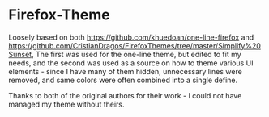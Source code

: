 # Firefox-Theme
Loosely based on both https://github.com/khuedoan/one-line-firefox and https://github.com/CristianDragos/FirefoxThemes/tree/master/Simplify%20Sunset, The first was used for the one-line theme, but edited to fit my needs, and the second was used as a source on how to theme various UI elements - since I have many of them hidden, unnecessary lines were removed, and same colors were often combined into a single define.

Thanks to both of the original authors for their work - I could not have managed my theme without theirs.